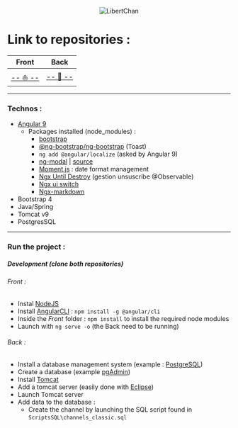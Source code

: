 <p align="center">
  <img src="https://i.imgur.com/0HECTK2.png" alt="LibertChan">                                                  
</p>

# Link to repositories :

Front | Back
--| --
[-- :boat: --](https://github.com/kim7834/libertChan_Front) | [-- :see_no_evil: --](https://github.com/borisBelloc/libertChan_back)
 

<hr>

### Technos :
- [Angular 9](https://www.npmjs.com/package/@angular/cli)
    - Packages installed (node_modules) : 
        - [bootstrap](https://www.npmjs.com/package/bootstrap)
        - [@ng-bootstrap/ng-bootstrap](https://www.npmjs.com/package/@ng-bootstrap/ng-bootstrap) (Toast)
        - `ng add @angular/localize` (asked by Angular 9)
        - [ng-modal](https://www.npmjs.com/package/ng-modal) | [source](https://github.com/mazdik/ng-modal)
        - [Moment.js](https://momentjs.com/) : date format management
        - [Ngx Until Destroy](https://www.npmjs.com/package/ngx-take-until-destroy) (gestion unsuscribe @Observable)
        - [Ngx ui switch](https://www.npmjs.com/package/ngx-ui-switch)
        - [Ngx-markdown](https://www.npmjs.com/package/ngx-markdown)
- Bootstrap 4        
- Java/Spring
- Tomcat v9
- PostgresSQL

<hr>

### Run the project :

##### Development (clone both repositories)

###### Front :
- Instal [NodeJS](https://nodejs.org/en/download/)
- Install [AngularCLI](https://cli.angular.io/) : `npm install -g @angular/cli`
- Inside the *Front* folder : `npm install` to install the required node modules
- Launch with `ng serve -o`  (the Back need to be running)


###### Back :
- Install a database management system (example : [PostgreSQL](https://www.enterprisedb.com/downloads/postgres-postgresql-downloads))
- Create a database (example [pgAdmin](https://www.pgadmin.org/))
- Install [Tomcat](https://tomcat.apache.org/whichversion.html)
- Add a tomcat server (easily done with [Eclipse](https://www.eclipse.org/downloads/packages/))
- Launch Tomcat server
- Add data to the database : 
    - Create the channel by launching the SQL script found in `ScriptsSQL\channels_classic.sql`
    
